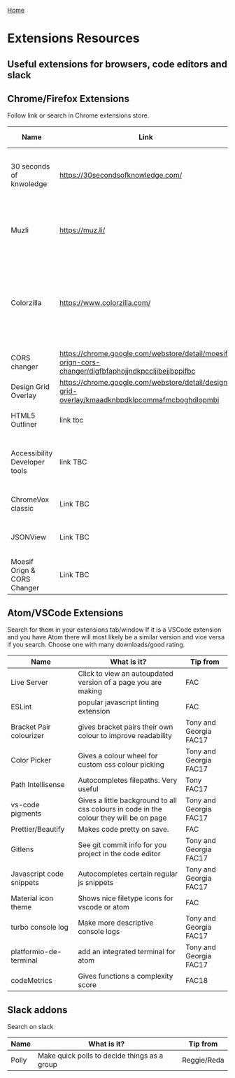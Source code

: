 [Home](./README.md)

# Extensions Resources

## Useful extensions for browsers, code editors and slack

## Chrome/Firefox Extensions

Follow link or search in Chrome extensions store.

| Name          | Link          | What is it?  | Tip from
| ------------- | ------------- | ------------ | ----------
| 30 seconds of knwoledge | https://30secondsofknowledge.com/ | Chrome/Firefox extension that helps you to learn about web technologies | Pat
| Muzli| https://muz.li/ | A site/extension of pretty projects for Design Inspiration | Gillian
| Colorzilla| https://www.colorzilla.com/| An extension that lets you use an eyedropper to grab the colour of anything on a webpage or produce a palette of all colours | Gillian
| CORS changer | https://chrome.google.com/webstore/detail/moesif-orign-cors-changer/digfbfaphojjndkpccljibejjbppifbc | Helps with CORS issues with APIs | FAC18
| Design Grid Overlay | https://chrome.google.com/webstore/detail/design-grid-overlay/kmaadknbpdklpcommafmcboghdlopmbi | A grid overlay that helps with CSS grid | Bobby
| HTML5 Outliner | link tbc | View page outline in Chrome | FAC
| Accessibility Developer tools | link TBC | Run audits for A11y, performance, best practice and SEO optimisation | FAC
| ChromeVox classic | Link TBC | Screen reader extension to check a11y | FAC 
| JSONView | Link TBC | Shows JSON onjects in readable format | FAC
| Moesif Orign & CORS Changer | Link TBC | Another CORS helper if API issues | FAC18



## Atom/VSCode Extensions

Search for them in your extensions tab/window
If it is a VSCode extension and you have Atom there will most likely be a similar version and vice versa if you search. Choose one with many downloads/good rating.

| Name          | What is it?  | Tip from
| ------------- | ------------ | ----------
| Live Server | Click to view an autoupdated version of a page you are making | FAC
| ESLint | popular javascript linting extension | FAC
| Bracket Pair colourizer | gives bracket pairs their own colour to improve readability | Tony and Georgia FAC17
| Color Picker | Gives a colour wheel for custom css colour picking | Tony and Georgia FAC17
| Path Intellisense | Autocompletes filepaths. Very useful | Tony FAC17
| vs-code pigments | Gives a little background to all css colours in code in the colour they will be on page | Tony and Georgia FAC17
| Prettier/Beautify | Makes code pretty on save. | FAC
| Gitlens | See git commit info for you project in the code editor | Tony and Georgia FAC17
| Javascript code snippets | Autocompletes certain regular js snippets | Tony and Georgia FAC17
| Material icon theme | Shows nice filetype icons for vscode or atom | FAC
| turbo console log | Make more descriptive console logs | Tony and Georgia FAC17
| platformio-de-terminal | add an integrated terminal for atom | Tony and Georgia FAC17
| codeMetrics | Gives functions a complexity score | FAC18 

## Slack addons

Search on slack

| Name          | What is it?  | Tip from
| ------------- | ------------ | ----------
| Polly | Make quick polls to decide things as a group | Reggie/Reda